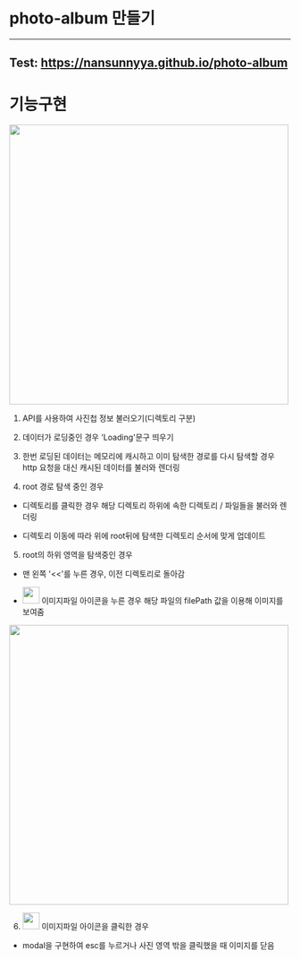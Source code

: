 # photo-album 만들기
------------

## Test: https://nansunnyya.github.io/photo-album

# 기능구현

<img src="https://user-images.githubusercontent.com/76245273/111911207-e3be4080-8aa7-11eb-9056-4921249516e0.png" width="500"> 

1. API를 사용하여 사진첩 정보 불러오기(디렉토리 구분)

2. 데이터가 로딩중인 경우 'Loading'문구 띄우기

3. 한번 로딩된 데이터는 메모리에 캐시하고 이미 탐색한 경로를 다시 탐색할 경우 http 요청을 대신 캐시된 데이터를 불러와 렌더링

4. root 경로 탐색 중인 경우

+	디렉토리를 클릭한 경우 해당 디렉토리 하위에 속한 디렉토리 / 파일들을 불러와 렌더링

+	디렉토리 이동에 따라 위에 root뒤에 탐색한 디렉토리 순서에 맞게 업데이트

5. root의 하위 영역을 탐색중인 경우

  +	맨 왼쪽 '<<'를 누른 경우, 이전 디렉토리로 돌아감

  + <img src="https://user-images.githubusercontent.com/76245273/111914112-14a47280-8ab4-11eb-9f81-4024c94a21f4.png" width="30"> 이미지파일 아이콘을 누른 경우 해당 파일의 filePath 값을 이용해 이미지를 보여줌

<img src="https://user-images.githubusercontent.com/76245273/111914063-e757c480-8ab3-11eb-9888-c976277a559f.png" width="500"> 

6. <img src="https://user-images.githubusercontent.com/76245273/111914112-14a47280-8ab4-11eb-9f81-4024c94a21f4.png" width="30"> 이미지파일 아이콘을 클릭한 경우
  + modal을 구현하여 esc를 누르거나 사진 영역 밖을 클릭했을 때 이미지를 닫음

